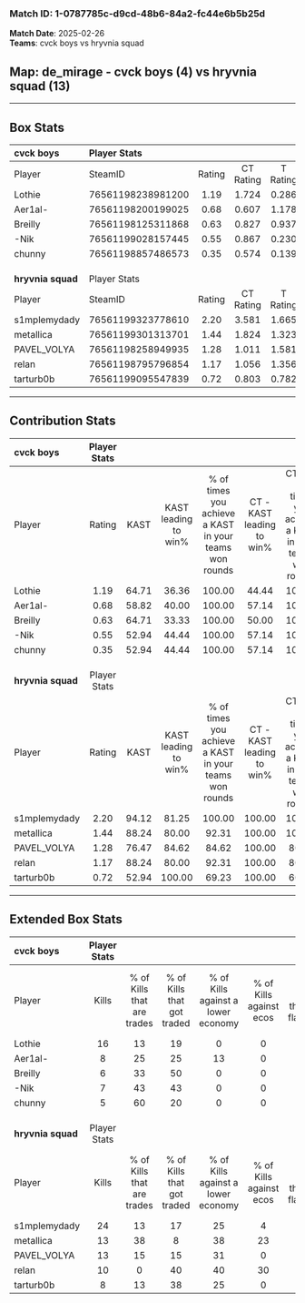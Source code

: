 ### Match ID: 1-0787785c-d9cd-48b6-84a2-fc44e6b5b25d  
**Match Date**: 2025-02-26  
**Teams**: cvck boys vs hryvnia squad  

## **Map**: de_mirage - cvck boys (4) vs hryvnia squad (13)  
---  

## Box Stats  

| **cvck boys**     | Player Stats      |        |           |          |       |       |       |         |        |      |     |
| :- | :- | :-: | :-: | :-: | :-: | :-: | :-: | :-: | :-: | :-: | :-: |
| Player            | SteamID           | Rating | CT Rating | T Rating | KAST  |  ADR  | Kills | Assists | Deaths | K/D  | HS% |
| Lothie            | 76561198238981200 |  1.19  |   1.724   |  0.286   | 64.71 | 83.7  |  16   |    3    |   14   | 1.14 | 31  |
| Aer1al-           | 76561198200199025 |  0.68  |   0.607   |  1.178   | 58.82 | 54.1  |   8   |    3    |   13   | 0.62 | 75  |
| Breilly           | 76561198125311868 |  0.63  |   0.827   |  0.937   | 64.71 | 46.6  |   6   |    3    |   12   | 0.50 | 66  |
| -Nik              | 76561199028157445 |  0.55  |   0.867   |  0.230   | 52.94 | 65.9  |   7   |    7    |   16   | 0.44 | 42  |
| chunny            | 76561198857486573 |  0.35  |   0.574   |  0.139   | 52.94 | 25.8  |   5   |    1    |   14   | 0.36 | 40  |
|                   |                   |        |           |          |       |       |       |         |        |      |     |
|                   |                   |        |           |          |       |       |       |         |        |      |     |
|                   |                   |        |           |          |       |       |       |         |        |      |     |
| **hryvnia squad** | Player Stats      |        |           |          |       |       |       |         |        |      |     |
| Player            | SteamID           | Rating | CT Rating | T Rating | KAST  |  ADR  | Kills | Assists | Deaths | K/D  | HS% |
| s1mplemydady      | 76561199323778610 |  2.20  |   3.581   |  1.665   | 94.12 | 146.7 |  24   |    7    |   9    | 2.67 | 79  |
| metallica         | 76561199301313701 |  1.44  |   1.824   |  1.323   | 88.24 | 66.2  |  13   |    3    |   5    | 2.60 | 61  |
| PAVEL_VOLYA       | 76561198258949935 |  1.28  |   1.011   |  1.581   | 76.47 | 84.7  |  13   |    7    |   10   | 1.30 | 38  |
| relan             | 76561198795796854 |  1.17  |   1.056   |  1.356   | 88.24 | 66.4  |  10   |    5    |   9    | 1.11 | 30  |
| tarturb0b         | 76561199095547839 |  0.72  |   0.803   |  0.782   | 52.94 | 51.9  |   8   |    3    |   10   | 0.80 | 62  |
---  

## Contribution Stats  

| **cvck boys**     | Player Stats |       |                      |                                                        |                           |                                                             |                          |                                                            |
| :- | :-: | :-: | :-: | :-: | :-: | :-: | :-: | :-: |
| Player            |    Rating    | KAST  | KAST leading to win% | % of times you achieve a KAST in your teams won rounds | CT - KAST leading to win% | CT - % of times you achieve a KAST in your teams won rounds | T - KAST leading to win% | T - % of times you achieve a KAST in your teams won rounds |
| Lothie            |     1.19     | 64.71 |        36.36         |                         100.00                         |           44.44           |                           100.00                            |           0.00           |                            0.00                            |
| Aer1al-           |     0.68     | 58.82 |        40.00         |                         100.00                         |           57.14           |                           100.00                            |           0.00           |                            0.00                            |
| Breilly           |     0.63     | 64.71 |        33.33         |                         100.00                         |           50.00           |                           100.00                            |           0.00           |                            0.00                            |
| -Nik              |     0.55     | 52.94 |        44.44         |                         100.00                         |           57.14           |                           100.00                            |           0.00           |                            0.00                            |
| chunny            |     0.35     | 52.94 |        44.44         |                         100.00                         |           57.14           |                           100.00                            |           0.00           |                            0.00                            |
|                   |              |       |                      |                                                        |                           |                                                             |                          |                                                            |
|                   |              |       |                      |                                                        |                           |                                                             |                          |                                                            |
|                   |              |       |                      |                                                        |                           |                                                             |                          |                                                            |
| **hryvnia squad** | Player Stats |       |                      |                                                        |                           |                                                             |                          |                                                            |
| Player            |    Rating    | KAST  | KAST leading to win% | % of times you achieve a KAST in your teams won rounds | CT - KAST leading to win% | CT - % of times you achieve a KAST in your teams won rounds | T - KAST leading to win% | T - % of times you achieve a KAST in your teams won rounds |
| s1mplemydady      |     2.20     | 94.12 |        81.25         |                         100.00                         |          100.00           |                           100.00                            |          72.73           |                           100.00                           |
| metallica         |     1.44     | 88.24 |        80.00         |                         92.31                          |          100.00           |                           100.00                            |          70.00           |                           87.50                            |
| PAVEL_VOLYA       |     1.28     | 76.47 |        84.62         |                         84.62                          |          100.00           |                            80.00                            |          77.78           |                           87.50                            |
| relan             |     1.17     | 88.24 |        80.00         |                         92.31                          |          100.00           |                            80.00                            |          72.73           |                           100.00                           |
| tarturb0b         |     0.72     | 52.94 |        100.00        |                         69.23                          |          100.00           |                            60.00                            |          100.00          |                           75.00                            |
---  

## Extended Box Stats  

| **cvck boys**     | Player Stats |                            |                            |                                    |                         |                              |                                 |        |                             |                                     |                          |                               |                            |
| :- | :-: | :-: | :-: | :-: | :-: | :-: | :-: | :-: | :-: | :-: | :-: | :-: | :-: |
| Player            |    Kills     | % of Kills that are trades | % of Kills that got traded | % of Kills against a lower economy | % of Kills against ecos | % of Kills that are flawless | % of Kills that are close duels | Deaths | % of Deaths that get traded | % of Deaths against a lower economy | % of Deaths against ecos | % of Deaths that are flawless | % of Deaths that are close |
| Lothie            |      16      |             13             |             19             |                 0                  |            0            |              69              |                0                |   14   |             21              |                  7                  |            0             |              71               |             7              |
| Aer1al-           |      8       |             25             |             25             |                 13                 |            0            |              75              |                0                |   13   |             23              |                 15                  |            8             |              69               |             0              |
| Breilly           |      6       |             33             |             50             |                 0                  |            0            |              67              |               17                |   12   |             17              |                  8                  |            0             |              75               |             0              |
| -Nik              |      7       |             43             |             43             |                 0                  |            0            |              57              |               14                |   16   |             25              |                  6                  |            0             |              69               |             6              |
| chunny            |      5       |             60             |             20             |                 0                  |            0            |              40              |               20                |   14   |             21              |                  7                  |            0             |              93               |             0              |
|                   |              |                            |                            |                                    |                         |                              |                                 |        |                             |                                     |                          |                               |                            |
|                   |              |                            |                            |                                    |                         |                              |                                 |        |                             |                                     |                          |                               |                            |
|                   |              |                            |                            |                                    |                         |                              |                                 |        |                             |                                     |                          |                               |                            |
| **hryvnia squad** | Player Stats |                            |                            |                                    |                         |                              |                                 |        |                             |                                     |                          |                               |                            |
| Player            |    Kills     | % of Kills that are trades | % of Kills that got traded | % of Kills against a lower economy | % of Kills against ecos | % of Kills that are flawless | % of Kills that are close duels | Deaths | % of Deaths that get traded | % of Deaths against a lower economy | % of Deaths against ecos | % of Deaths that are flawless | % of Deaths that are close |
| s1mplemydady      |      24      |             13             |             17             |                 25                 |            4            |              71              |                0                |   9    |             11              |                  0                  |            0             |              56               |             11             |
| metallica         |      13      |             38             |             8              |                 38                 |           23            |              77              |                0                |   5    |             20              |                  0                  |            0             |              60               |             0              |
| PAVEL_VOLYA       |      13      |             15             |             15             |                 31                 |            0            |              77              |                8                |   10   |             40              |                 20                  |            20            |              50               |             10             |
| relan             |      10      |             0              |             40             |                 40                 |           30            |              70              |               10                |   9    |             33              |                 22                  |            11            |              67               |             11             |
| tarturb0b         |      8       |             13             |             38             |                 25                 |            0            |              88              |                0                |   10   |             20              |                 20                  |            20            |              70               |             0              |
